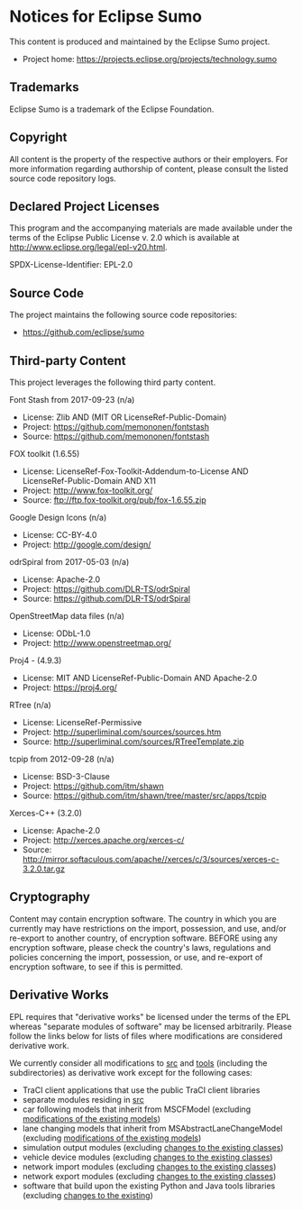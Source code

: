 # Notices for Eclipse Sumo

This content is produced and maintained by the Eclipse Sumo project.

* Project home: https://projects.eclipse.org/projects/technology.sumo

## Trademarks

Eclipse Sumo is a trademark of the Eclipse Foundation.

## Copyright

All content is the property of the respective authors or their employers. For
more information regarding authorship of content, please consult the listed
source code repository logs.

## Declared Project Licenses

This program and the accompanying materials are made available under the terms
of the Eclipse Public License v. 2.0 which is available at
http://www.eclipse.org/legal/epl-v20.html.

SPDX-License-Identifier: EPL-2.0

## Source Code

The project maintains the following source code repositories:

* https://github.com/eclipse/sumo

## Third-party Content

This project leverages the following third party content.

Font Stash from 2017-09-23 (n/a)

* License: Zlib AND (MIT OR LicenseRef-Public-Domain)
* Project: https://github.com/memononen/fontstash
* Source: https://github.com/memononen/fontstash

FOX toolkit (1.6.55)

* License: LicenseRef-Fox-Toolkit-Addendum-to-License AND
   LicenseRef-Public-Domain AND  X11
* Project: http://www.fox-toolkit.org/
* Source: ftp://ftp.fox-toolkit.org/pub/fox-1.6.55.zip

Google Design Icons (n/a)

* License: CC-BY-4.0
* Project: http://google.com/design/

odrSpiral from 2017-05-03 (n/a)

* License: Apache-2.0
* Project: https://github.com/DLR-TS/odrSpiral
* Source: https://github.com/DLR-TS/odrSpiral

OpenStreetMap data files (n/a)

* License: ODbL-1.0
* Project: http://www.openstreetmap.org/

Proj4 - (4.9.3)

* License: MIT AND LicenseRef-Public-Domain AND Apache-2.0
* Project: https://proj4.org/

RTree (n/a)

* License: LicenseRef-Permissive
* Project: http://superliminal.com/sources/sources.htm
* Source: http://superliminal.com/sources/RTreeTemplate.zip

tcpip from 2012-09-28 (n/a)

* License: BSD-3-Clause
* Project: https://github.com/itm/shawn
* Source: https://github.com/itm/shawn/tree/master/src/apps/tcpip

Xerces-C++ (3.2.0)

* License: Apache-2.0
* Project: http://xerces.apache.org/xerces-c/
* Source:
   http://mirror.softaculous.com/apache//xerces/c/3/sources/xerces-c-3.2.0.tar.gz

## Cryptography

Content may contain encryption software. The country in which you are currently
may have restrictions on the import, possession, and use, and/or re-export to
another country, of encryption software. BEFORE using any encryption software,
please check the country's laws, regulations and policies concerning the import,
possession, or use, and re-export of encryption software, to see if this is
permitted.

## Derivative Works

EPL requires that "derivative works" be licensed under the terms of the EPL
whereas "separate modules of software" may be licensed arbitrarily. Please follow the links
below for lists of files where modifications are considered derivative work.

We currently consider all modifications to [src](src/README_Contributing.md) and [tools](tools/README_Contributing.md) (including the subdirectories) as derivative work except for the following cases:
- TraCI client applications that use the public TraCI client libraries
- separate modules residing in [src](src/README_Contributing.md)
- car following models that inherit from MSCFModel (excluding [modifications of the existing models](src/microsim/cfmodels/README_Contributing.md))
- lane changing models that inherit from MSAbstractLaneChangeModel (excluding [modifications of the existing models](src/microsim/lcmodels/README_Contributing.md))
- simulation output modules (excluding [changes to the existing classes](src/microsim/output/README_Contributing.md))
- vehicle device modules (excluding [changes to the existing classes](src/microsim/devices/README_Contributing.md))
- network import modules (excluding [changes to the existing classes](src/netimport/README_Contributing.md))
- network export modules (excluding [changes to the existing classes](src/netwrite/README_Contributing.md))
- software that build upon the existing Python and Java tools libraries (excluding [changes to the existing](tools/README_Contributing.md))

